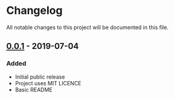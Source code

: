 # Changelog
All notable changes to this project will be documented in this file.

## [0.0.1] - 2019-07-04
### Added
 - Initial public release
 - Project uses MIT LICENCE
 - Basic README

[Unreleased]: https://github.com/masscry/deci.vm/compare/v0.0.1...HEAD
[0.0.1]: https://github.com/masscry/deci.vm/releases/tag/v0.0.1
